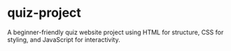 # quiz-project

A beginner-friendly quiz website project using HTML for structure, CSS for styling, and JavaScript for interactivity.
